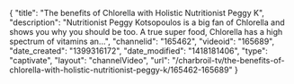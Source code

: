 {
    "title": "The benefits of Chlorella with Holistic Nutritionist Peggy K",
    "description": "Nutritionist Peggy Kotsopoulos is a big fan of Chlorella and shows you why you should be too. A true super food, Chlorella has a high spectrum of vitamins an...",
    "channelid": "165462",
    "videoid": "165689",
    "date_created": "1399316172",
    "date_modified": "1418181406",
    "type": "captivate",
    "layout": "channelVideo",
    "url": "\/charbroil-tv\/the-benefits-of-chlorella-with-holistic-nutritionist-peggy-k\/165462-165689"
}
